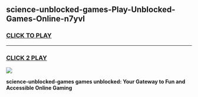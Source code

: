 
## science-unblocked-games-Play-Unblocked-Games-Online-n7yvl
<h3>
<a href="https://premium76.site?title=science-unblocked-games&ref=25A">CLICK TO PLAY</a></h3>
<hr>

<h3>
<a href="https://premium76.site?title=science-unblocked-games&ref=25A">CLICK 2 PLAY</a>
  
</h3>

<a href="https://premium76.site?title=science-unblocked-games&ref=25A"><img src="https://clearcache.store/games.png"></a>


**science-unblocked-games games unblocked: Your Gateway to Fun and Accessible Online Gaming**
